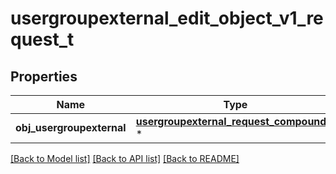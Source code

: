# usergroupexternal_edit_object_v1_request_t

## Properties
Name | Type | Description | Notes
------------ | ------------- | ------------- | -------------
**obj_usergroupexternal** | [**usergroupexternal_request_compound_t**](usergroupexternal_request_compound.md) \* |  | 

[[Back to Model list]](../README.md#documentation-for-models) [[Back to API list]](../README.md#documentation-for-api-endpoints) [[Back to README]](../README.md)


